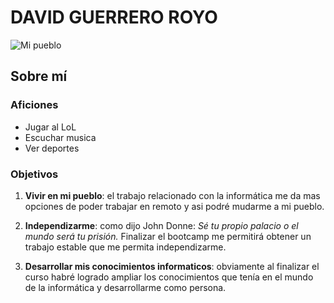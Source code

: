 # DAVID GUERRERO ROYO

![Mi pueblo](https://turismoiglesueladelcid.files.wordpress.com/2022/10/copie-de-palacio-matutano_gauden_iglesuela94732alta-1.jpg)

## Sobre mí

### Aficiones

- Jugar al LoL
- Escuchar musica
- Ver deportes

### Objetivos

1. **Vivir en mi pueblo**: el trabajo relacionado con la informática me da mas opciones de poder trabajar en remoto y asi podré mudarme a mi pueblo.

2. **Independizarme**: como dijo John Donne: *Sé tu propio palacio o el mundo será tu prisión.* Finalizar el bootcamp me permitirá obtener un trabajo estable que me permita independizarme.

3. **Desarrollar mis conocimientos informaticos**: obviamente al finalizar el curso habré logrado ampliar los conocimientos que tenía en el mundo de la informática y desarrollarme como persona.